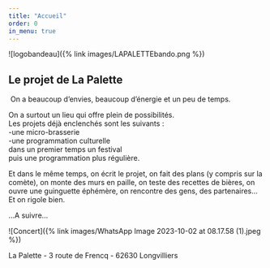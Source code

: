 ```yaml
---
title: "Accueil"
order: 0
in_menu: true
---
```

![logobandeau]({% link images/LAPALETTEbando.png %})

## Le projet de La Palette 

 On a beaucoup d’envies, beaucoup d’énergie et un peu de temps.  

On a surtout un lieu qui offre plein de possibilités.   
Les projets déjà enclenchés sont les suivants :   
-une micro-brasserie  
-une programmation culturelle  
dans un premier temps un festival  
puis une programmation plus régulière.  

Et dans le même temps, on écrit le projet, on fait des plans (y compris sur la comète), on monte des murs en paille, on teste des recettes de bières, on ouvre une guinguette éphémère, on rencontre des gens, des partenaires…
Et on rigole bien.

…A suivre…

![Concert]({% link images/WhatsApp Image 2023-10-02 at 08.17.58 (1).jpeg %})



La Palette - 3 route de Frencq - 62630 Longvilliers 